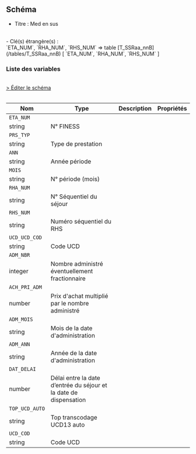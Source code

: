 ## Schéma

- Titre : Med en sus
<br />
- Clé(s) étrangère(s) : <br />
`ETA_NUM`, `RHA_NUM`, `RHS_NUM` => table [T_SSRaa_nnB](/tables/T_SSRaa_nnB) [ `ETA_NUM`, `RHA_NUM`, `RHS_NUM` ]<br />

### Liste des variables
<br />
<div>
    <a href="https://gitlab.com/healthdatahub/schema-snds/edit/master/schemas/PMSI/PMSI%20SSR/T_SSRaa_nnMED.json"  
    arget="_blank" rel="noopener noreferrer">> Éditer le schéma</a>
    <OutboundLink />
</div>
<br />

Nom|Type|Description|Propriétés
-|-|-|-
`ETA_NUM`|
string|N° FINESS||
`PRS_TYP`|
string|Type de prestation||
`ANN`|
string|Année période||
`MOIS`|
string|N° période (mois)||
`RHA_NUM`|
string|N° Séquentiel du séjour||
`RHS_NUM`|
string|Numéro séquentiel du RHS||
`UCD_UCD_COD`|
string|Code UCD||
`ADM_NBR`|
integer|Nombre administré éventuellement fractionnaire||
`ACH_PRI_ADM`|
number|Prix d&#x27;achat multiplié par le nombre administré||
`ADM_MOIS`|
string|Mois de la date d&#x27;administration||
`ADM_ANN`|
string|Année de la date d&#x27;administration||
`DAT_DELAI`|
number|Délai entre la date d’entrée du séjour et la date de dispensation||
`TOP_UCD_AUTO`|
string|Top transcodage UCD13 auto||
`UCD_COD`|
string|Code UCD||

